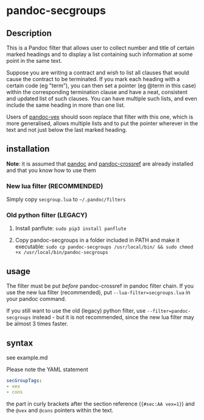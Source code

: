 # pandoc-secgroups

## Description

This is a Pandoc filter that allows user to collect number and title of certain marked headings and to display a list containing such information at some point in the same text.

Suppose you are writing a contract and wish to list all clauses that would cause the contract to be terminated. If you mark each heading with a certain code (eg "term"), you can then set a pointer (eg @term in this case) within the corresponding termination clause and have a neat, consistent and updated list of such clauses. You can have multiple such lists, and even include the same heading in more than one list.

Users of [pandoc-vex] should soon replace that filter with this one, which is more generalised, allows multiple lists and to put the pointer wherever in the text and not just below the last marked heading.

## installation

**Note**: it is assumed that [pandoc] and [pandoc-crossref] are already installed and that you know how to use them

### New lua filter (RECOMMENDED)

Simply copy `secgroup.lua` to `~/.pandoc/filters`

### Old python filter (LEGACY)

1. Install panflute: `sudo pip3 install panflute`

2. Copy pandoc-secgroups in a folder included in PATH and make it executable: `sudo cp pandoc-secgroups /usr/local/bin/ && sudo chmod +x /usr/local/bin/pandoc-secgroups`

## usage

The filter must be put *before* pandoc-crossref in pandoc filter chain.
If you use the new lua filter (recommended), put `--lua-filter=secgroups.lua` in your pandoc command. 

If you still want to use the old (legacy) python filter, use `--filter=pandoc-secgroups` instead - but it is not recommended, since the new lua filter may be almost 3 times faster.

## syntax

see example.md

Please note the YAML statement

``` yaml
secGroupTags:
- vex
- cons
```
the part in curly brackets after the section reference (`{#sec:AA vex=1}`) and the `@vex` and `@cons` pointers within the text.

[pandoc-vex]: https://github.com/alpianon/pandoc-vex
[pandoc]: https://github.com/jgm/pandoc
[pandoc-crossref]: https://github.com/lierdakil/pandoc-crossref/
